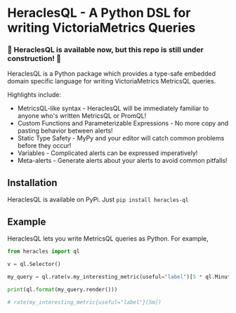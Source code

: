 # HeraclesQL - A Python DSL for writing VictoriaMetrics Queries

### 🚧 HeraclesQL is available now, but this repo is still under construction! 🚧

HeraclesQL is a Python package which provides a type-safe embedded domain specific language for
writing VictoriaMetrics MetricsQL queries.

Highlights include:
  - MetricsQL-like syntax - HeraclesQL will be immediately familiar to anyone who's written MetricsQL or PromQL!
  - Custom Functions and Parameterizable Expressions - No more copy and pasting behavior between alerts!
  - Static Type Safety - MyPy and your editor will catch common problems before they occur!
  - Variables - Complicated alerts can be expressed imperatively!
  - Meta-alerts - Generate alerts about your alerts to avoid common pitfalls!

## Installation

HeraclesQL is available on PyPi. Just `pip install heracles-ql`


## Example

HeraclesQL lets you write MetricsQL queries as Python. For example,

```python
from heracles import ql

v = ql.Selector()

my_query = ql.rate(v.my_interesting_metric(useful="label")[5 * ql.Minute])

print(ql.format(my_query.render()))

# rate(my_interesting_metric{useful="label"}[5m])
```
